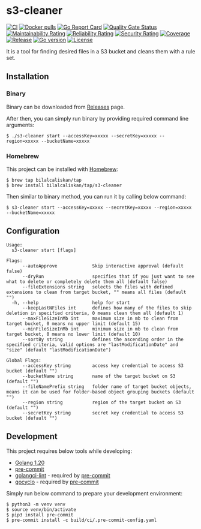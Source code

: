 # s3-cleaner
[![CI](https://github.com/bilalcaliskan/s3-cleaner/workflows/CI/badge.svg?event=push)](https://github.com/bilalcaliskan/s3-cleaner/actions?query=workflow%3ACI)
[![Docker pulls](https://img.shields.io/docker/pulls/bilalcaliskan/s3-cleaner)](https://hub.docker.com/r/bilalcaliskan/s3-cleaner/)
[![Go Report Card](https://goreportcard.com/badge/github.com/bilalcaliskan/s3-cleaner)](https://goreportcard.com/report/github.com/bilalcaliskan/s3-cleaner)
[![Quality Gate Status](https://sonarcloud.io/api/project_badges/measure?project=bilalcaliskan_s3-cleaner&metric=alert_status)](https://sonarcloud.io/summary/new_code?id=bilalcaliskan_s3-cleaner)
[![Maintainability Rating](https://sonarcloud.io/api/project_badges/measure?project=bilalcaliskan_s3-cleaner&metric=sqale_rating)](https://sonarcloud.io/summary/new_code?id=bilalcaliskan_s3-cleaner)
[![Reliability Rating](https://sonarcloud.io/api/project_badges/measure?project=bilalcaliskan_s3-cleaner&metric=reliability_rating)](https://sonarcloud.io/summary/new_code?id=bilalcaliskan_s3-cleaner)
[![Security Rating](https://sonarcloud.io/api/project_badges/measure?project=bilalcaliskan_s3-cleaner&metric=security_rating)](https://sonarcloud.io/summary/new_code?id=bilalcaliskan_s3-cleaner)
[![Coverage](https://sonarcloud.io/api/project_badges/measure?project=bilalcaliskan_s3-cleaner&metric=coverage)](https://sonarcloud.io/summary/new_code?id=bilalcaliskan_s3-cleaner)
[![Release](https://img.shields.io/github/release/bilalcaliskan/s3-cleaner.svg)](https://github.com/bilalcaliskan/s3-cleaner/releases/latest)
[![Go version](https://img.shields.io/github/go-mod/go-version/bilalcaliskan/s3-cleaner)](https://github.com/bilalcaliskan/s3-cleaner)
[![License](https://img.shields.io/badge/License-Apache%202.0-blue.svg)](https://opensource.org/licenses/Apache-2.0)

It is a tool for finding desired files in a S3 bucket and cleans them with a rule set.

## Installation

### Binary
Binary can be downloaded from [Releases](https://github.com/bilalcaliskan/s3-cleaner/releases) page.

After then, you can simply run binary by providing required command line arguments:
```shell
$ ./s3-cleaner start --accessKey=xxxxx --secretKey=xxxxx --region=xxxxx --bucketName=xxxxx
```

### Homebrew
This project can be installed with [Homebrew](https://brew.sh/):
```shell
$ brew tap bilalcaliskan/tap
$ brew install bilalcaliskan/tap/s3-cleaner
```

Then similar to binary method, you can run it by calling below command:
```shell
$ s3-cleaner start --accessKey=xxxxx --secretKey=xxxxx --region=xxxxx --bucketName=xxxxx
```

## Configuration
```
Usage:
  s3-cleaner start [flags]

Flags:
      --autoApprove             Skip interactive approval (default false)
      --dryRun                  specifies that if you just want to see what to delete or completely delete them all (default false)
      --fileExtensions string   selects the files with defined extensions to clean from target bucket, "" means all files (default "")
  -h, --help                    help for start
      --keepLastNFiles int      defines how many of the files to skip deletion in specified criteria, 0 means clean them all (default 1)
      --maxFileSizeInMb int     maximum size in mb to clean from target bucket, 0 means no upper limit (default 15)
      --minFileSizeInMb int     minimum size in mb to clean from target bucket, 0 means no lower limit (default 10)
      --sortBy string           defines the ascending order in the specified criteria, valid options are "lastModificationDate" and "size" (default "lastModificationDate")

Global Flags:
      --accessKey string        access key credential to access S3 bucket (default "")
      --bucketName string       name of the target bucket on S3 (default "")
      --fileNamePrefix string   folder name of target bucket objects, means it can be used for folder-based object grouping buckets (default "")
      --region string           region of the target bucket on S3 (default "")
      --secretKey string        secret key credential to access S3 bucket (default "")
```

## Development
This project requires below tools while developing:
- [Golang 1.20](https://golang.org/doc/go1.20)
- [pre-commit](https://pre-commit.com/)
- [golangci-lint](https://golangci-lint.run/usage/install/) - required by [pre-commit](https://pre-commit.com/)
- [gocyclo](https://github.com/fzipp/gocyclo) - required by [pre-commit](https://pre-commit.com/)

Simply run below command to prepare your development environment:
```shell
$ python3 -m venv venv
$ source venv/bin/activate
$ pip3 install pre-commit
$ pre-commit install -c build/ci/.pre-commit-config.yaml
```
